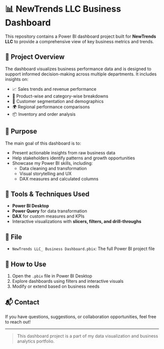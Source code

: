 # 📊 NewTrends LLC Business Dashboard

This repository contains a Power BI dashboard project built for **NewTrends LLC** to provide a comprehensive view of key business metrics and trends.

## 📌 Project Overview

The dashboard visualizes business performance data and is designed to support informed decision-making across multiple departments. It includes insights on:

- 📈 Sales trends and revenue performance  
- 🧾 Product-wise and category-wise breakdowns  
- 👥 Customer segmentation and demographics  
- 🌍 Regional performance comparisons  
- 📦 Inventory and order analysis

## 🧠 Purpose

The main goal of this dashboard is to:
- Present actionable insights from raw business data
- Help stakeholders identify patterns and growth opportunities
- Showcase my Power BI skills, including:
  - Data cleaning and transformation
  - Visual storytelling and UX
  - DAX measures and calculated columns

## 💼 Tools & Techniques Used

- **Power BI Desktop**
- **Power Query** for data transformation
- **DAX** for custom measures and KPIs
- Interactive visualizations with **slicers, filters, and drill-throughs**

## 📁 File

- `NewTrends LLC_ Business Dashboard.pbix`: The full Power BI project file

## 🧪 How to Use

1. Open the `.pbix` file in Power BI Desktop
2. Explore dashboards using filters and interactive visuals
3. Modify or extend based on business needs

## 📬 Contact

If you have questions, suggestions, or collaboration opportunities, feel free to reach out!

---

> This dashboard project is a part of my data visualization and business analytics portfolio.
